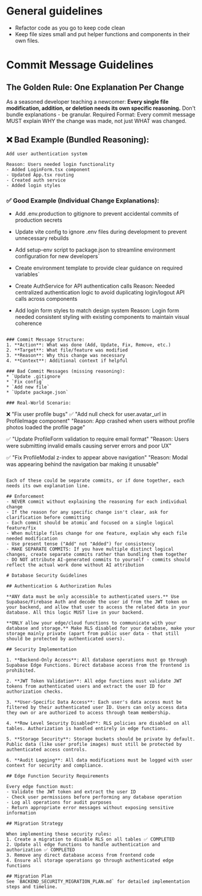# General guidelines

* Refactor code as you go to keep code clean
* Keep file sizes small and put helper functions and components in their own files.

# Commit Message Guidelines 
## The Golden Rule: One Explanation Per Change

As a seasoned developer teaching a newcomer: **Every single file modification, addition, or deletion needs its own specific reasoning.** Don't bundle explanations - be granular. Required Format:
Every commit message MUST explain WHY the change was made, not just WHAT was changed.

## ❌ Bad Example (Bundled Reasoning):
```
Add user authentication system

Reason: Users needed login functionality
- Added LoginForm.tsx component
- Updated App.tsx routing  
- Created auth service
- Added login styles
```

### ✅ Good Example (Individual Change Explanations):

- Add .env.production to gitignore to prevent accidental commits of production secrets

- Update vite config to ignore .env files during development to prevent unnecessary rebuilds

- Add setup-env script to package.json to streamline environment configuration for new developers`

- Create environment template to provide clear guidance on required variables`

- Create AuthService for API authentication calls
Reason: Needed centralized authentication logic to avoid duplicating login/logout API calls across components

- Add login form styles to match design system
Reason: Login form needed consistent styling with existing components to maintain visual coherence
```

### Commit Message Structure:
1. **Action**: What was done (Add, Update, Fix, Remove, etc.)
2. **Target**: What file/feature was modified
3. **Reason**: Why this change was necessary
4. **Context**: Additional context if helpful

### Bad Commit Messages (missing reasoning):
* `Update .gitignore`
* `Fix config`
* `Add new file`
* `Update package.json`

### Real-World Scenario:
```
❌ "Fix user profile bugs"
✅ "Add null check for user.avatar_url in ProfileImage component"
   "Reason: App crashed when users without profile photos loaded the profile page"

✅ "Update ProfileForm validation to require email format"
   "Reason: Users were submitting invalid emails causing server errors and poor UX"

✅ "Fix ProfileModal z-index to appear above navigation"
   "Reason: Modal was appearing behind the navigation bar making it unusable"
```

Each of these could be separate commits, or if done together, each needs its own explanation line.

## Enforcement
- NEVER commit without explaining the reasoning for each individual change
- If the reason for any specific change isn't clear, ask for clarification before committing
- Each commit should be atomic and focused on a single logical feature/fix
- When multiple files change for one feature, explain why each file needed modification
- Use present tense ("Add" not "Added") for consistency
- MAKE SEPARATE COMMITS: If you have multiple distinct logical changes, create separate commits rather than bundling them together
- DO NOT attribute AI-generated commits to yourself - commits should reflect the actual work done without AI attribution

# Database Security Guidelines

## Authentication & Authorization Rules

**ANY data must be only accessible to authenticated users.** Use Supabase/Firebase Auth and decode the user id from the JWT token on your backend, and allow that user to access the related data in your database. All this logic MUST live in your backend.

**ONLY allow your edge/cloud functions to communicate with your database and storage.** Make RLS disabled for your database, make your storage mainly private (apart from public user data - that still should be protected by authenticated users).

## Security Implementation

1. **Backend-Only Access**: All database operations must go through Supabase Edge Functions. Direct database access from the frontend is prohibited.

2. **JWT Token Validation**: All edge functions must validate JWT tokens from authenticated users and extract the user ID for authorization checks.

3. **User-Specific Data Access**: Each user's data access must be filtered by their authenticated user ID. Users can only access data they own or are authorized to access through team membership.

4. **Row Level Security Disabled**: RLS policies are disabled on all tables. Authorization is handled entirely in edge functions.

5. **Storage Security**: Storage buckets should be private by default. Public data (like user profile images) must still be protected by authenticated access controls.

6. **Audit Logging**: All data modifications must be logged with user context for security and compliance.

## Edge Function Security Requirements

Every edge function must:
- Validate the JWT token and extract the user ID
- Check user permissions before performing any database operation
- Log all operations for audit purposes
- Return appropriate error messages without exposing sensitive information

## Migration Strategy

When implementing these security rules:
1. Create a migration to disable RLS on all tables ✅ COMPLETED
2. Update all edge functions to handle authentication and authorization ✅ COMPLETED
3. Remove any direct database access from frontend code
4. Ensure all storage operations go through authenticated edge functions

## Migration Plan
See `BACKEND_SECURITY_MIGRATION_PLAN.md` for detailed implementation steps and timeline.
